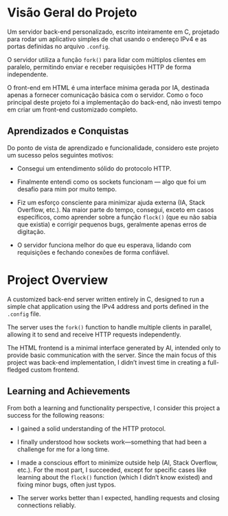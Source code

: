 
# Visão Geral do Projeto

Um servidor back-end personalizado, escrito inteiramente em C, projetado para rodar um aplicativo simples de chat usando o endereço IPv4 e as portas definidas no arquivo `.config`.

O servidor utiliza a função `fork()` para lidar com múltiplos clientes em paralelo, permitindo enviar e receber requisições HTTP de forma independente.

O front-end em HTML é uma interface mínima gerada por IA, destinada apenas a fornecer comunicação básica com o servidor. Como o foco principal deste projeto foi a implementação do back-end, não investi tempo em criar um front-end customizado completo.


## Aprendizados e Conquistas

Do ponto de vista de aprendizado e funcionalidade, considero este projeto um sucesso pelos seguintes motivos:

- Consegui um entendimento sólido do protocolo HTTP.

- Finalmente entendi como os sockets funcionam — algo que foi um desafio para mim por muito tempo.

- Fiz um esforço consciente para minimizar ajuda externa (IA, Stack Overflow, etc.). Na maior parte do tempo, consegui, exceto em casos específicos, como aprender sobre a função `flock()` (que eu não sabia que existia) e corrigir pequenos bugs, geralmente apenas erros de digitação.

- O servidor funciona melhor do que eu esperava, lidando com requisições e fechando conexões de forma confiável.


# Project Overview

A customized back-end server written entirely in C, designed to run a simple chat application using the IPv4 address and ports defined in the `.config` file.

The server uses the `fork()` function to handle multiple clients in parallel, allowing it to send and receive HTTP requests independently.

The HTML frontend is a minimal interface generated by AI, intended only to provide basic communication with the server. Since the main focus of this project was back-end implementation, I didn’t invest time in creating a full-fledged custom frontend.


## Learning and Achievements

From both a learning and functionality perspective, I consider this project a success for the following reasons:

- I gained a solid understanding of the HTTP protocol.

- I finally understood how sockets work—something that had been a challenge for me for a long time.

- I made a conscious effort to minimize outside help (AI, Stack Overflow, etc.). For the most part, I succeeded, except for specific cases like learning about the `flock()` function (which I didn’t know existed) and fixing minor bugs, often just typos.

- The server works better than I expected, handling requests and closing connections reliably.



